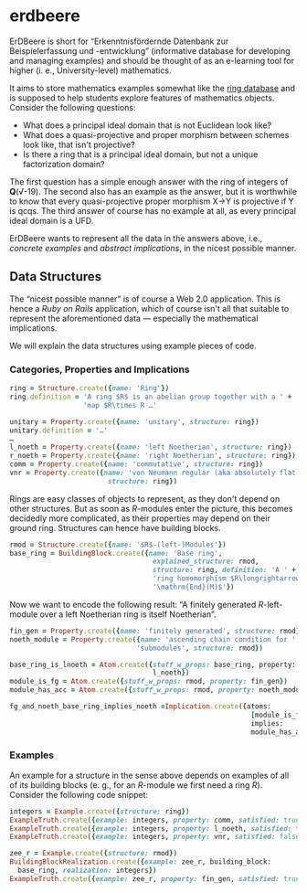 # erdbeere

ErDBeere is short for “Erkenntnisfördernde Datenbank zur
Beispielerfassung und -entwicklung” (informative database for
developing and managing examples) and should be thought of as an
e-learning tool for higher (i. e., University-level) mathematics.

It aims to store mathematics examples somewhat like the
[ring database](http://ringtheory.herokuapp.com) and is supposed to
help students explore features of mathematics objects. Consider the
following questions:

- What does a principal ideal domain that is not Euclidean look like?
- What does a quasi-projective and proper morphism between schemes
  look like, that isn't projective?
- Is there a ring that is a principal ideal domain, but not a unique
  factorization domain?
  
The first question has a simple enough answer with the ring of
integers of __Q__(√-19). The second also has an example as the answer,
but it is worthwhile to know that every quasi-projective proper
morphism X→Y is projective if Y is qcqs. The third answer of course
has no example at all, as every principal ideal domain is a UFD.

ErDBeere wants to represent all the data in the answers above, i.e.,
*concrete examples* and *abstract implications*, in the nicest
possible manner.

## Data Structures

The “nicest possible manner” is of course a Web 2.0 application. This
is hence a *Ruby on Rails* application, which of course isn't all that
suitable to represent the aforementioned data — especially the
mathematical implications.

We will explain the data structures using example pieces of code.

### Categories, Properties and Implications

```ruby
ring = Structure.create({name: 'Ring'})
ring.definition = 'A ring $R$ is an abelian group together with a ' +
                  'map $R\times R …'

unitary = Property.create({name: 'unitary', structure: ring})
unitary.definition = '…'
…
l_noeth = Property.create({name: 'left Noetherian', structure: ring})
r_noeth = Property.create({name: 'right Noetherian', structure: ring})
comm = Property.create({name: 'commutative', structure: ring})
vnr = Property.create({name: 'von Neumann regular (aka absolutely flat)',
                        structure: ring})

```

Rings are easy classes of objects to represent, as they don't depend
on other structures. But as soon as $R$-modules enter the picture,
this becomes decidedly more complicated, as their properties may
depend on their ground ring. Structures can hence have building
blocks.

```ruby
rmod = Structure.create({name: '$R$-(left-)Modules'})
base_ring = BuildingBlock.create({name: 'Base ring',
                                   explained_structure: rmod,
                                   structure: ring, definition: 'A ' +
                                   'ring homomorphism $R\longrightarrow ' +
                                   '\mathrm{End}(M)$'})
```

Now we want to encode the following result:
“A finitely generated $R$-left-module over a left Noetherian ring
is itself Noetherian”.

```ruby
fin_gen = Property.create({name: 'finitely generated', structure: rmod})
noeth_module = Property.create({name: 'ascending chain condition for ' +
                               'submodules', structure: rmod})

base_ring_is_lnoeth = Atom.create({stuff_w_props: base_ring, property:
                                   l_noeth})
module_is_fg = Atom.create({stuff_w_props: rmod, property: fin_gen})
module_has_acc = Atom.create({stuff_w_props: rmod, property: noeth_module})

fg_and_noeth_base_ring_implies_noeth =Implication.create({atoms:
                                                           [module_is_fg, base_ring_is_lnoeth],
                                                           implies:
                                                           module_has_acc})
```

### Examples

An example for a structure in the sense above depends on examples of
all of its building blocks (e. g., for an $R$-module we first need a
ring $R$). Consider the following code snippet:

```ruby
integers = Example.create({structure: ring})
ExampleTruth.create({example: integers, property: comm, satisfied: true})
ExampleTruth.create({example: integers, property: l_noeth, satisfied: true})
ExampleTruth.create({example: integers, property: vnr, satisfied: false})

zee_r = Example.create({structure: rmod})
BuildingBlockRealization.create({example: zee_r, building_block:
  base_ring, realization: integers})
ExampleTruth.create({example: zee_r, property: fin_gen, satisfied: true})
```
